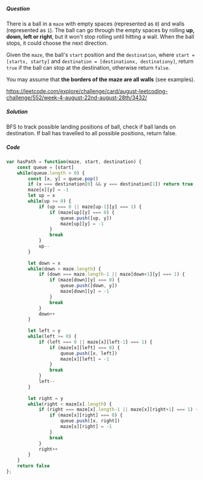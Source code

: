 ##### Question

There is a ball in a `maze` with empty spaces (represented as `0`) and walls (represented as `1`). The ball can go through the empty spaces by rolling **up, down, left or right**, but it won't stop rolling until hitting a wall. When the ball stops, it could choose the next direction.

Given the `maze`, the ball's `start` position and the `destination`, where `start = [startx, starty]` and `destination = [destinationx, destinationy]`, return `true` if the ball can stop at the destination, otherwise return `false`.

You may assume that **the borders of the maze are all walls** (see examples).

https://leetcode.com/explore/challenge/card/august-leetcoding-challenge/552/week-4-august-22nd-august-28th/3432/

##### Solution

BFS to track possible landing positions of ball, check if ball lands on destination. If ball has travelled to all possible positions, return false.

##### Code

```javascript
var hasPath = function(maze, start, destination) {
    const queue = [start]
    while(queue.length > 0) {
        const [x, y] = queue.pop()
        if (x === destination[0] && y === destination[1]) return true
        maze[x][y] = -1
        let up = x
        while(up >= 0) {
            if (up === 0 || maze[up-1][y] === 1) {
                if (maze[up][y] === 0) {
                    queue.push([up, y])
                    maze[up][y] = -1
                }
                break
            }
            up--
        }
        
        let down = x
        while(down < maze.length) {
            if (down === maze.length-1 || maze[down+1][y] === 1) {
                if (maze[down][y] === 0) {
                    queue.push([down, y])
                    maze[down][y] = -1
                }
                break
            }
            down++
        }
        
        let left = y
        while(left >= 0) {
            if (left === 0 || maze[x][left-1] === 1) {
                if (maze[x][left] === 0) {
                    queue.push([x, left])
                    maze[x][left] = -1
                }
                break
            }
            left--
        }
        
        let right = y
        while(right < maze[x].length) {
            if (right === maze[x].length-1 || maze[x][right+1] === 1) {
                if (maze[x][right] === 0) {
                    queue.push([x, right])
                    maze[x][right] = -1
                }
                break
            }
            right++
        }
    }
    return false
};
```

